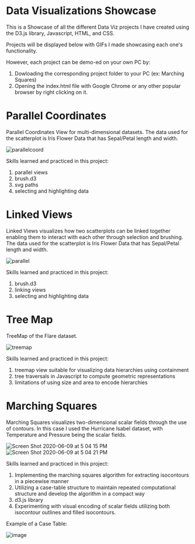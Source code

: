 # Data Visualizations Showcase

This is a Showcase of all the different Data Viz projects I have created using
the D3.js library, Javascript, HTML, and CSS.

Projects will be displayed below with GIFs I made showcasing each one's
functionality.

However, each project can be demo-ed on your own PC by: 
1. Dowloading the corresponding project folder to your PC (ex: Marching Squares)
2. Opening the index.html file with Google Chrome or any 
   other popular browser by right clicking on it. 
   
   
# Parallel Coordinates

Parallel Coordinates View for multi-dimensional datasets. The data used for the scatterplot is Iris Flower Data that has Sepal/Petal length and width.

![parallelcoord](https://user-images.githubusercontent.com/31720526/84215219-755d4400-aa7a-11ea-9088-4e73633b6257.gif)

Skills learned and practiced in this project:
1. parallel views
2. brush.d3
3. svg paths
4. selecting and highlighting data

   
# Linked Views

Linked Views visualizes how two scatterplots can be linked together enabling them to interact with each other through selection and brushing. The data used for the scatterplot is Iris Flower Data that has Sepal/Petal length and width.

![parallel](https://user-images.githubusercontent.com/31720526/84212940-244a5180-aa74-11ea-80d2-7b3c97fe5de1.gif)

Skills learned and practiced in this project:
1. brush.d3
2. linking views
3. selecting and highlighting data

# Tree Map

TreeMap of the Flare dataset. 

![treemap](https://user-images.githubusercontent.com/31720526/84215327-cbca8280-aa7a-11ea-8abc-74651dc9fece.gif)

Skills learned and practiced in this project:
1. treemap view suitable for visualizing data hierarchies using containment
2. tree traversals in Javascript to compute geometric representations
3. limitations of using size and area to encode hierarchies

# Marching Squares 

Marching Squares visualizes two-dimensional scalar fields through the use of contours.
In this case I used the Hurricane Isabel dataset, with Temperature and Pressure being the scalar fields.

![Screen Shot 2020-06-09 at 5 04 15 PM](https://user-images.githubusercontent.com/31720526/84212706-6c1ca900-aa73-11ea-9c05-08a83f699bb5.png)
![Screen Shot 2020-06-09 at 5 04 21 PM](https://user-images.githubusercontent.com/31720526/84212702-6a52e580-aa73-11ea-9a0b-f54699b34c68.png)

Skills learned and practiced in this project:
1. Implementing the marching squares algorithm for extracting isocontours in a piecewise manner
2. Utilizing a case-table structure to maintain repeated computational structure and develop the algorithm in a compact way
3. d3.js library 
4. Experimenting with visual encoding of scalar fields utilizing both isocontour outlines and filled isocontours.

Example of a Case Table: 

![image](https://user-images.githubusercontent.com/31720526/79689164-dea5a100-8207-11ea-97b7-f9871855f752.png)


